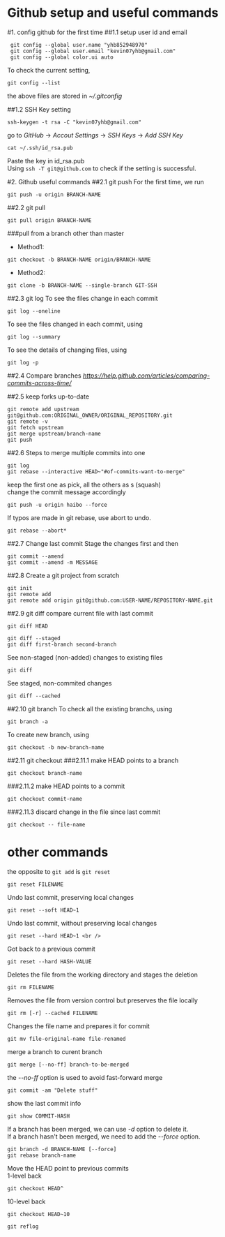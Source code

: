 Github setup and useful commands
================================

#1. config github for the first time
##1.1 setup user id and email
```
 git config --global user.name "yhb852948970" 
 git config --global user.email "kevin07yhb@gmail.com" 
 git config --global color.ui auto 
```
To check the current setting, <br />
```
git config --list
```
the above files are stored in *~/.gitconfig* <br />

##1.2 SSH Key setting
```
ssh-keygen -t rsa -C "kevin07yhb@gmail.com"
```
go to *GitHub* -> *Accout Settings* -> *SSH Keys* -> *Add SSH Key* <br />
```
cat ~/.ssh/id_rsa.pub 
```
Paste the key in id_rsa.pub <br />
Using `ssh -T git@github.com` to check if the setting is successful. <br />


#2. Github useful commands
##2.1 git push 
For the first time, we run 
```
git push -u origin BRANCH-NAME
```

##2.2 git pull
```
git pull origin BRANCH-NAME
```
###pull from a branch other than master <br />

- Method1:
```
git checkout -b BRANCH-NAME origin/BRANCH-NAME
```
- Method2:
```
git clone -b BRANCH-NAME --single-branch GIT-SSH
```

##2.3 git log
To see the files change in each commit
```
git log --oneline
```
To see the files changed in each commit, using 
```
git log --summary
```
To see the details of changing files, using
```
git log -p
```

##2.4 Compare branches
*https://help.github.com/articles/comparing-commits-across-time/*


##2.5 keep forks up-to-date
```
git remote add upstream git@github.com:ORIGINAL_OWNER/ORIGINAL_REPOSITORY.git
git remote -v
git fetch upstream
git merge upstream/branch-name
git push
```

##2.6 Steps to merge multiple commits into one <br />
```
git log
git rebase --interactive HEAD~"#of-commits-want-to-merge"
```
keep the first one as pick, all the others as s (squash) <br />
change the commit message accordingly <br />
```
git push -u origin haibo --force
```
If typos are made in git rebase, use abort to undo.<br />
```
git rebase --abort*  
```

##2.7 Change last commit
Stage the changes first and then <br />
```
git commit --amend
git commit --amend -m MESSAGE
```

##2.8 Create a git project from scratch
```
git init
git remote add
git remote add origin git@github.com:USER-NAME/REPOSITORY-NAME.git
```

##2.9 git diff
compare current file with last commit <br />
```
git diff HEAD
```
```
git diff --staged
git diff first-branch second-branch
```
See non-staged (non-added) changes to existing files <br />
```
git diff
```
See staged, non-commited changes <br />
```
git diff --cached
```

##2.10 git branch
To check all the existing branchs, using 
```
git branch -a
```
To create new branch, using
```
git checkout -b new-branch-name
```

##2.11 git checkout 
###2.11.1 make HEAD points to a branch 
```
git checkout branch-name
```
###2.11.2 make HEAD points to a commit 
```
git checkout commit-name
```
###2.11.3 discard change in the file since last commit 
```
git checkout -- file-name
```

# other commands

the opposite to `git add` is `git reset` <br />
```
git reset FILENAME
```
Undo last commit, preserving local changes <br />
```
git reset --soft HEAD~1 
```

Undo last commit, without preserving local changes <br />
```
git reset --hard HEAD~1 <br />
```
Got back to a previous commit <br />
```
git reset --hard HASH-VALUE
```

Deletes the file from the working directory and stages the deletion <br />
```
git rm FILENAME
```

Removes the file from version control but preserves the file locally <br />
```
git rm [-r] --cached FILENAME
```

Changes the file name and prepares it for commit <br />
```
git mv file-original-name file-renamed
```

merge a branch to curent branch <br />
```
git merge [--no-ff] branch-to-be-merged 
```
the *--no-ff* option is used to avoid fast-forward merge <br />

```
git commit -am "Delete stuff"
```

show the last commit info <br />
```
git show COMMIT-HASH
```

If a branch has been merged, we can use *-d* option to delete it. <br />
If a branch hasn't been merged, we need to add the *--force* option. <br />
```
git branch -d BRANCH-NAME [--force]
git rebase branch-name
```

Move the HEAD point to previous commits <br />
1-level back <br />
```
git checkout HEAD^
```
10-level back <br />
```
git checkout HEAD~10
```

```
git reflog
```
